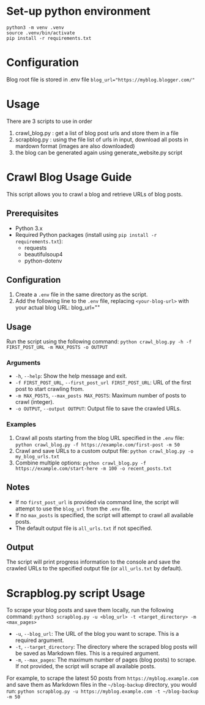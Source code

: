 # Set-up python environment
```
python3 -m venv .venv
source .venv/bin/activate
pip install -r requirements.txt
```

# Configuration
Blog root file is stored in .env file
```blog_url="https://myblog.blogger.com/"```

# Usage
There are 3 scripts to use in order
1. crawl_blog.py : get a list of blog post urls and store them in a file
2. scrapblog.py : using the file list of urls in input, download all posts in mardown format (images are also downloaded)
3. the blog can be generated again using generate_website.py script


# Crawl Blog Usage Guide

This script allows you to crawl a blog and retrieve URLs of blog posts.

## Prerequisites

- Python 3.x
- Required Python packages (install using `pip install -r requirements.txt`):
  - requests
  - beautifulsoup4
  - python-dotenv

## Configuration

1. Create a `.env` file in the same directory as the script.
2. Add the following line to the `.env` file, replacing `<your-blog-url>` with your actual blog URL: blog_url="<your-blog-url>"


## Usage

Run the script using the following command:
```python crawl_blog.py -h -f FIRST_POST_URL -m MAX_POSTS -o OUTPUT```

### Arguments

- `-h`, `--help`: Show the help message and exit.
- `-f FIRST_POST_URL`, `--first_post_url FIRST_POST_URL`: URL of the first post to start crawling from.
- `-m MAX_POSTS`, `--max_posts MAX_POSTS`: Maximum number of posts to crawl (integer).
- `-o OUTPUT`, `--output OUTPUT`: Output file to save the crawled URLs.

### Examples

1. Crawl all posts starting from the blog URL specified in the `.env` file:
```python crawl_blog.py -f https://example.com/first-post -m 50```
2. Crawl and save URLs to a custom output file:
```python crawl_blog.py -o my_blog_urls.txt```
3. Combine multiple options:
```python crawl_blog.py -f https://example.com/start-here -m 100 -o recent_posts.txt```

## Notes

- If no `first_post_url` is provided via command line, the script will attempt to use the `blog_url` from the `.env` file.
- If no `max_posts` is specified, the script will attempt to crawl all available posts.
- The default output file is `all_urls.txt` if not specified.

## Output

The script will print progress information to the console and save the crawled URLs to the specified output file (or `all_urls.txt` by default).


# Scrapblog.py script Usage
To scrape your blog posts and save them locally, run the following command:
```python3 scrapblog.py -u <blog_url> -t <target_directory> -m <max_pages>```
- `-u`, `--blog_url`: The URL of the blog you want to scrape. This is a required argument.
- `-t`, `--target_directory`: The directory where the scraped blog posts will be saved as Markdown files. This is a required argument.
- `-m`, `--max_pages`: The maximum number of pages (blog posts) to scrape. If not provided, the script will scrape all available posts.

For example, to scrape the latest 50 posts from `https://myblog.example.com` and save them as Markdown files in the `~/blog-backup` directory, you would run:
```python scrapblog.py -u https://myblog.example.com -t ~/blog-backup -m 50```